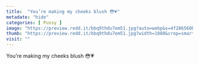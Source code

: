 ```yaml
---
title:  "You’re making my cheeks blush 😳💗"
metadate: "hide"
categories: [ Pussy ]
image: "https://preview.redd.it/bbq9thdu7em51.jpg?auto=webp&s=4f286560b621ba194f8f8f9c43a8aa34e56a524a"
thumb: "https://preview.redd.it/bbq9thdu7em51.jpg?width=1080&crop=smart&auto=webp&s=c41b2fa4e71df00674b45c31acf47daa68655b3a"
visit: ""
---
```

You’re making my cheeks blush 😳💗
